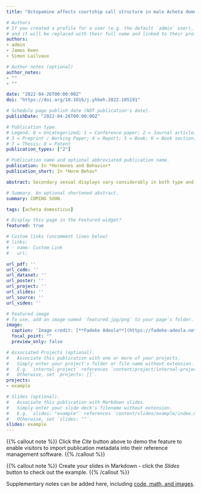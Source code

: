 ```yaml
---
title: "Octopamine affects courtship call structure in male Acheta domesticus crickets"

# Authors
# If you created a profile for a user (e.g. the default `admin` user), write the username (folder name) here 
# and it will be replaced with their full name and linked to their profile.
authors:
- admin
- James Keen
- Simon Lailvaux

# Author notes (optional)
author_notes:
- ""
- ""

date: "2022-04-26T00:00:00Z"
doi: "https://doi.org/10.1016/j.yhbeh.2022.105191"

# Schedule page publish date (NOT publication's date).
publishDate: "2022-04-26T00:00:00Z"

# Publication type.
# Legend: 0 = Uncategorized; 1 = Conference paper; 2 = Journal article;
# 3 = Preprint / Working Paper; 4 = Report; 5 = Book; 6 = Book section;
# 7 = Thesis; 8 = Patent
publication_types: ["2"]

# Publication name and optional abbreviated publication name.
publication: In *Hormones and Behavior*
publication_short: In *Horm Behav*

abstract: Secondary sexual displays vary considerably in both type and structure both within and across animal species. Although such variation is of keen interest to evolutionary biologists, the functional factors driving variation in male displays are poorly understood. In crickets, acoustic calls are produced by muscular contractions via stridulation of file and scraper wing components. We tested the effect of varying octopamine, an important biogenic amine neurohormone in invertebrates, on call production in male Acheta domesticus house crickets by blocking the octopamine receptors that influence skeletal muscle function with epinastine, a synthetic octopamine antagonist. We then measured male courtship calls and analyzed the call structure to quantify the differences in call structure based on the changes in carrier frequency, and whether chirps or ticks are a more prevalently expressed frequency in treated vs untreated males. Males treated with epinastine exhibited clear differences in call structure compared to untreated controls, such that epinastine-treated males were more likely to produce simpler calls and to exhibit their carrier frequencies as ticks rather than chirps. Thus, we were able to directly modify male courtship calling performance during mating interactions by altering the neuropharmacological milieu, demonstrating the potential role of biogenic amines in contributing to the diversity of call types in nature.

# Summary. An optional shortened abstract.
summary: COMING SOON.

tags: [acheta domesticus]  

# Display this page in the Featured widget?
featured: true

# Custom links (uncomment lines below)
# links:
# - name: Custom Link
#   url: 

url_pdf: ''
url_code: ''
url_dataset: ''
url_poster: ''
url_project: ''
url_slides: ''
url_source: ''
url_video: ''

# Featured image
# To use, add an image named `featured.jpg/png` to your page's folder. 
image:
  caption: 'Image credit: [**Fadeke Adeola**](https://fadeke-adeola.netlify.app/publication/example/)'
  focal_point: ""
  preview_only: false

# Associated Projects (optional).
#   Associate this publication with one or more of your projects.
#   Simply enter your project's folder or file name without extension.
#   E.g. `internal-project` references `content/project/internal-project/index.md`.
#   Otherwise, set `projects: []`.
projects:
- example

# Slides (optional).
#   Associate this publication with Markdown slides.
#   Simply enter your slide deck's filename without extension.
#   E.g. `slides: "example"` references `content/slides/example/index.md`.
#   Otherwise, set `slides: ""`.
slides: example
---
```


{{% callout note %}}
Click the *Cite* button above to demo the feature to enable visitors to import publication metadata into their reference management software.
{{% /callout %}}

{{% callout note %}}
Create your slides in Markdown - click the *Slides* button to check out the example.
{{% /callout %}}

Supplementary notes can be added here, including [code, math, and images](https://wowchemy.com/docs/writing-markdown-latex/).
